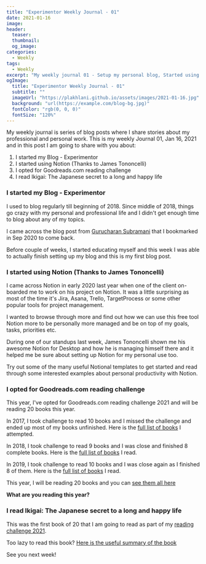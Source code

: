 ```yaml
---
title: "Experimentor Weekly Journal - 01"
date: 2021-01-16
image: 
header:
  teaser: 
  thumbnail: 
  og_image: 
categories:
  - Weekly
tags:
  - Weekly
excerpt: "My weekly journal 01 - Setup my personal blog, Started using Notion, Read a small book and more"
ogImage:
  title: "Experimentor Weekly Journal - 01"
  subtitle: ""
  imageUrl: "https://plakhlani.github.io/assets/images/2021-01-16.jpg"
  background: "url(https://example.com/blog-bg.jpg)"
  fontColor: "rgb(0, 0, 0)"
  fontSize: "120%"
---
```


My weekly journal is series of blog posts where I share stories about my professional and personal work. This is my weekly Journal 01, Jan 16, 2021 and in this post I am going to share with you about:

1. I started my Blog - Experimentor
2. I started using Notion (Thanks to James Tononcelli)
3. I opted for Goodreads.com reading challenge
4. I read Ikigai: The Japanese secret to a long and happy life 

### I started my Blog - Experimentor
I used to blog regularly till beginning of 2018. Since middle of 2018, things go crazy with my personal and professional life and I didn't get enough time to blog about any of my topics.

I came across the blog post from [Gurucharan Subramani](https://www.gurucharan.in/blog/blogging-as-a-developer/) that I bookmarked in Sep 2020 to come back. 

Before couple of weeks, I started educating myself and this week I was able to actually finish setting up my blog and this is my first blog post.

### I started using Notion (Thanks to James Tononcelli)
I came across Notion in early 2020 last year when one of the client on-boarded me to work on his project on Notion. It was a little surprising as most of the time it's Jira, Asana, Trello, TargetProcess or some other popular tools for project management. 

I wanted to browse through more and find out how we can use this free tool Notion more to be personally more managed and be on top of my goals, tasks, priorities etc.

During one of our standups last week, James Tononcelli shown me his awesome Notion for Desktop and how he is managing himself there and it helped me be sure about setting up Notion for my personal use too.

Try out some of the many useful Notional templates to get started and read through some interested examples about personal productivity with Notion.

### I opted for Goodreads.com reading challenge 
This year, I've opted for Goodreads.com reading challenge 2021 and will be reading 20 books this year.

In 2017, I took challenge to read 10 books and I missed the challenge and ended up most of my books unfinished. Here is the [full list of books](https://www.goodreads.com/user_challenges/8895320) I attempted.

In 2018, I took challenge to read 9 books and I was close and finished 8 complete books. Here is the [full list of books](https://www.goodreads.com/user_challenges/10652962) I read.

In 2019, I took challenge to read 10 books and I was close again as I finished 8 of them. Here is the [full list of books](https://www.goodreads.com/user_challenges/15880605) I read.

This year, I will be reading 20 books and you can [see them all here](https://www.goodreads.com/user_challenges/27191844)

**What are you reading this year?**

### I read Ikigai: The Japanese secret to a long and happy life 

This was the first book of 20 that I am going to read as part of my [reading challenge 2021](https://www.goodreads.com/user_challenges/27191844).

Too lazy to read this book? [Here is the useful summary of the book](https://www.sloww.co/ikigai-book/)

See you next week!






